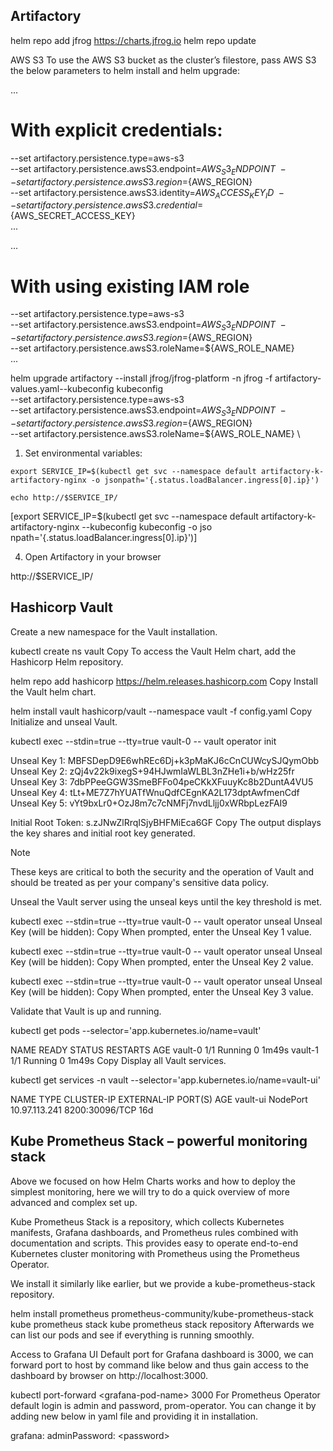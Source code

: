 ## Artifactory
helm repo add jfrog https://charts.jfrog.io
helm repo update


AWS S3
To use the AWS S3 bucket as the cluster’s filestore, pass AWS S3 the below parameters to helm install and helm upgrade:

...
# With explicit credentials:
--set artifactory.persistence.type=aws-s3 \
--set artifactory.persistence.awsS3.endpoint=${AWS_S3_ENDPOINT} \
--set artifactory.persistence.awsS3.region=${AWS_REGION} \
--set artifactory.persistence.awsS3.identity=${AWS_ACCESS_KEY_ID} \
--set artifactory.persistence.awsS3.credential=${AWS_SECRET_ACCESS_KEY} \
...

...
# With using existing IAM role
--set artifactory.persistence.type=aws-s3 \
--set artifactory.persistence.awsS3.endpoint=${AWS_S3_ENDPOINT} \
--set artifactory.persistence.awsS3.region=${AWS_REGION} \
--set artifactory.persistence.awsS3.roleName=${AWS_ROLE_NAME} \
...


helm upgrade artifactory --install jfrog/jfrog-platform -n jfrog -f artifactory-values.yaml--kubeconfig kubeconfig \
--set artifactory.persistence.type=aws-s3 \
--set artifactory.persistence.awsS3.endpoint=${AWS_S3_ENDPOINT} \
--set artifactory.persistence.awsS3.region=${AWS_REGION} \
--set artifactory.persistence.awsS3.roleName=${AWS_ROLE_NAME} \

1. Set environmental variables:

```
export SERVICE_IP=$(kubectl get svc --namespace default artifactory-k-artifactory-nginx -o jsonpath='{.status.loadBalancer.ingress[0].ip}')

echo http://$SERVICE_IP/
```
[export SERVICE_IP=$(kubectl get svc --namespace default artifactory-k-artifactory-nginx --kubeconfig kubeconfig -o jso
npath='{.status.loadBalancer.ingress[0].ip}')]

4. Open Artifactory in your browser

http://$SERVICE_IP/


## Hashicorp Vault


Create a new namespace for the Vault installation.

 kubectl create ns vault
Copy
To access the Vault Helm chart, add the Hashicorp Helm repository.

 helm repo add hashicorp https://helm.releases.hashicorp.com
Copy
Install the Vault helm chart.

 helm install vault hashicorp/vault --namespace vault -f config.yaml
Copy
Initialize and unseal Vault.

 kubectl exec --stdin=true --tty=true vault-0 -- vault operator init

Unseal Key 1: MBFSDepD9E6whREc6Dj+k3pMaKJ6cCnCUWcySJQymObb
Unseal Key 2: zQj4v22k9ixegS+94HJwmIaWLBL3nZHe1i+b/wHz25fr
Unseal Key 3: 7dbPPeeGGW3SmeBFFo04peCKkXFuuyKc8b2DuntA4VU5
Unseal Key 4: tLt+ME7Z7hYUATfWnuQdfCEgnKA2L173dptAwfmenCdf
Unseal Key 5: vYt9bxLr0+OzJ8m7c7cNMFj7nvdLljj0xWRbpLezFAI9

Initial Root Token: s.zJNwZlRrqISjyBHFMiEca6GF
Copy
The output displays the key shares and initial root key generated.

Note

These keys are critical to both the security and the operation of Vault and should be treated as per your company's sensitive data policy.

Unseal the Vault server using the unseal keys until the key threshold is met.

 kubectl exec --stdin=true --tty=true vault-0 -- vault operator unseal 
Unseal Key (will be hidden):
Copy
When prompted, enter the Unseal Key 1 value.

 kubectl exec --stdin=true --tty=true vault-0 -- vault operator unseal 
Unseal Key (will be hidden):
Copy
When prompted, enter the Unseal Key 2 value.

 kubectl exec --stdin=true --tty=true vault-0 -- vault operator unseal 
Unseal Key (will be hidden):
Copy
When prompted, enter the Unseal Key 3 value.

Validate that Vault is up and running.

 kubectl get pods --selector='app.kubernetes.io/name=vault'

NAME                                    READY   STATUS    RESTARTS   AGE
vault-0                                 1/1     Running   0          1m49s
vault-1                                 1/1     Running   0          1m49s
Copy
Display all Vault services.

 kubectl get services -n vault --selector='app.kubernetes.io/name=vault-ui'

NAME       TYPE       CLUSTER-IP      EXTERNAL-IP   PORT(S)          AGE
vault-ui   NodePort   10.97.113.241   <none>        8200:30096/TCP   16d

## Kube Prometheus Stack – powerful monitoring stack
Above we focused on how Helm Charts works and how to deploy the simplest monitoring, here we will try to do a quick overview of more advanced and complex set up.

Kube Prometheus Stack is a repository, which collects Kubernetes manifests, Grafana dashboards, and Prometheus rules combined with documentation and scripts. This provides easy to operate end-to-end Kubernetes cluster monitoring with Prometheus using the Prometheus Operator.

We install it similarly like earlier, but we provide a kube-prometheus-stack repository.

helm install prometheus prometheus-community/kube-prometheus-stack
kube prometheus stack
kube prometheus stack repository
Afterwards we can list our pods and see if everything is running smoothly.

Access to Grafana UI
Default port for Grafana dashboard is 3000, we can forward port to host by command like below and thus gain access to the dashboard by browser on http://localhost:3000.

kubectl port-forward &lt;grafana-pod-name&gt; 3000 
For Prometheus Operator default login is admin and password, prom-operator. You can change it by adding new below in yaml file and providing it in installation.

grafana:
  adminPassword: &lt;password&gt;

  
